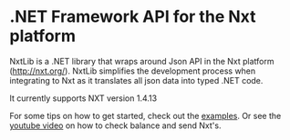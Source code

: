 # .NET Framework API for the Nxt platform

NxtLib is a .NET library that wraps around Json API in the Nxt platform (http://nxt.org/).
NxtLib simplifies the development process when integrating to Nxt as it translates all json data into typed .NET code.

It currently supports NXT version 1.4.13 

For some tips on how to get started, check out the [examples](https://github.com/libertyswede/NxtLib/tree/master/Examples).
Or see the [youtube video](https://www.youtube.com/watch?v=jc8BqEKIRjg) on how to check balance and send Nxt's.
